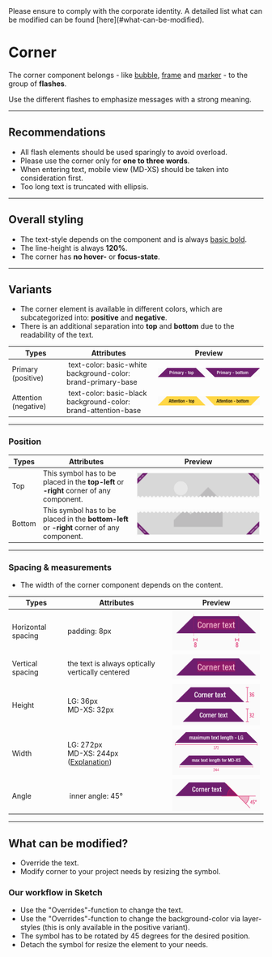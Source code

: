 <AlertInfo alertHeadline="Modifiable">
Please ensure to comply with the corporate identity. A detailed list what can be modified can be found [here](#what-can-be-modified).
</AlertInfo>

# Corner

The corner component belongs - like [bubble](../Flash-Bubble/Flash%20-%20Bubble.md), [frame](../Flash-Frame/Flash%20-%20Frame.md) and [marker](../Flash-Marker/Flash%20-%20Marker.md) - to the group of **flashes**.

Use the different flashes to emphasize messages with a strong meaning.

---

## Recommendations

- All flash elements should be used sparingly to avoid overload.
- Please use the corner only for **one to three words**. 
- When entering text, mobile view (MD-XS) should be taken into consideration first.
- Too long text is truncated with ellipsis.
  
---

## Overall styling

- The text-style depends on the component and is always [basic bold](../../General/Typography/Typography.md#basic-bold).
- The line-height is always **120%**.
- The corner has **no hover-** or **focus-state**.

---

## Variants

- The corner element is available in different colors, which are subcategorized into: **positive** and **negative**.
- There is an additional separation into **top** and **bottom** due to the readability of the text.

| Types | Attributes | Preview |
|---|---|---|
| Primary (positive) | text-color: basic-white<br>background-color: brand-primary-base | ![primary](assets/types/primary@1x.png) |
| Attention (negative) | text-color: basic-black<br>background-color: brand-attention-base | ![attention](assets/types/attention@1x.png) |

---

### Position

| Types | Attributes | Preview |
|---|---|---|
| Top | This symbol has to be placed in the **top-left** or **-right** corner of any component. | ![position](assets/position/corner/top@1x.png) |
| Bottom | This symbol has to be placed in the **bottom-left** or **-right** corner of any component. | ![position](assets/position/corner/bottom@1x.png) |


---

### Spacing & measurements

- The width of the corner component depends on the content.

| Types | Attributes | Preview |
|---|---|---|
| Horizontal spacing | padding: 8px | ![horizontal-spacing](assets/measurements/horizontal-spacing@1x.png)|
| Vertical spacing | the text is always optically vertically centered | ![vertical-spacing](assets/measurements/vertical-spacing@1x.png) |
| Height | LG: 36px<br>MD-XS: 32px  | ![Height](assets/measurements/height@1x.png) |
| Width | LG: 272px<br>MD-XS: 244px <br>([Explanation](/Schwarz/Web/Bootstrap_Theme/Components/Flash_-_Corner/Flash_-_Corner.md#magic-numbers)) | ![Width](assets/measurements/width@1x.png) |
| Angle | inner angle: 45° | ![rotation](assets/measurements/angle@1x.png)

---

## What can be modified?

- Override the text.
- Modify corner to your project needs by resizing the symbol.

### Our workflow in Sketch

- Use the "Overrides"-function to change the text.
- Use the "Overrides"-function to change the background-color via layer-styles (this is only available in the positive variant).
- The symbol has to be rotated by 45 degrees for the desired position.
- Detach the symbol for resize the element to your needs.
